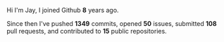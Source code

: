 Hi I'm Jay, I joined Github **8** years ago.

Since then I've pushed **1349** commits, opened **50** issues, submitted **108** pull requests, and contributed to **15** public repositories.
